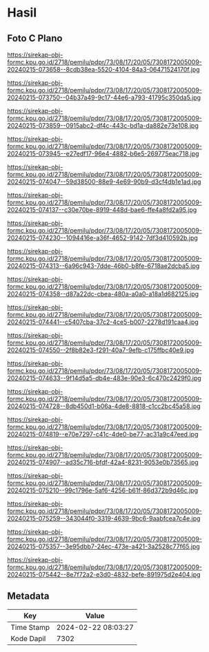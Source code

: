 # Hasil

## Foto C Plano

https://sirekap-obj-formc.kpu.go.id/2718/pemilu/pdpr/73/08/17/20/05/7308172005009-20240215-073658--8cdb38ea-5520-4104-84a3-06471524170f.jpg

https://sirekap-obj-formc.kpu.go.id/2718/pemilu/pdpr/73/08/17/20/05/7308172005009-20240215-073750--04b37a49-9c17-44e6-a793-41795c350da5.jpg

https://sirekap-obj-formc.kpu.go.id/2718/pemilu/pdpr/73/08/17/20/05/7308172005009-20240215-073859--0915abc2-df4c-443c-bd1a-da882e73e108.jpg

https://sirekap-obj-formc.kpu.go.id/2718/pemilu/pdpr/73/08/17/20/05/7308172005009-20240215-073945--e27edf17-96e4-4882-b6e5-269775eac718.jpg

https://sirekap-obj-formc.kpu.go.id/2718/pemilu/pdpr/73/08/17/20/05/7308172005009-20240215-074047--59d38500-88e9-4e69-90b9-d3cf4db1e1ad.jpg

https://sirekap-obj-formc.kpu.go.id/2718/pemilu/pdpr/73/08/17/20/05/7308172005009-20240215-074137--c30e70be-8919-448d-bae6-ffe4a8fd2a95.jpg

https://sirekap-obj-formc.kpu.go.id/2718/pemilu/pdpr/73/08/17/20/05/7308172005009-20240215-074230--1094416e-a36f-4652-9142-7df3d410592b.jpg

https://sirekap-obj-formc.kpu.go.id/2718/pemilu/pdpr/73/08/17/20/05/7308172005009-20240215-074313--6a96c943-7dde-46b0-b8fe-6718ae2dcba5.jpg

https://sirekap-obj-formc.kpu.go.id/2718/pemilu/pdpr/73/08/17/20/05/7308172005009-20240215-074358--d87a22dc-cbea-480a-a0a0-a18a1d682125.jpg

https://sirekap-obj-formc.kpu.go.id/2718/pemilu/pdpr/73/08/17/20/05/7308172005009-20240215-074441--c5407cba-37c2-4ce5-b007-2278d191caa4.jpg

https://sirekap-obj-formc.kpu.go.id/2718/pemilu/pdpr/73/08/17/20/05/7308172005009-20240215-074550--2f8b82e3-f291-40a7-9efb-c175ffbc40e9.jpg

https://sirekap-obj-formc.kpu.go.id/2718/pemilu/pdpr/73/08/17/20/05/7308172005009-20240215-074633--9f14d5a5-db4e-483e-90e3-6c470c2429f0.jpg

https://sirekap-obj-formc.kpu.go.id/2718/pemilu/pdpr/73/08/17/20/05/7308172005009-20240215-074728--8db450d1-b06a-4de8-8818-c1cc2bc45a58.jpg

https://sirekap-obj-formc.kpu.go.id/2718/pemilu/pdpr/73/08/17/20/05/7308172005009-20240215-074819--e70e7297-c41c-4de0-be77-ac31a9c47eed.jpg

https://sirekap-obj-formc.kpu.go.id/2718/pemilu/pdpr/73/08/17/20/05/7308172005009-20240215-074907--ad35c716-bfdf-42a4-8231-9053e0b73565.jpg

https://sirekap-obj-formc.kpu.go.id/2718/pemilu/pdpr/73/08/17/20/05/7308172005009-20240215-075210--99c1796e-5af6-4256-b61f-86d372b9d46c.jpg

https://sirekap-obj-formc.kpu.go.id/2718/pemilu/pdpr/73/08/17/20/05/7308172005009-20240215-075259--343044f0-3319-4639-9bc6-9aabfcea7c4e.jpg

https://sirekap-obj-formc.kpu.go.id/2718/pemilu/pdpr/73/08/17/20/05/7308172005009-20240215-075357--3e95dbb7-24ec-473e-a421-3a2528c77f65.jpg

https://sirekap-obj-formc.kpu.go.id/2718/pemilu/pdpr/73/08/17/20/05/7308172005009-20240215-075442--8e7f72a2-e3d0-4832-befe-891975d2e404.jpg


## Metadata

| Key        | Value               |
| ---------- | ------------------- |
| Time Stamp | 2024-02-22 08:03:27 |
| Kode Dapil | 7302                |



